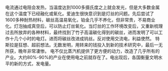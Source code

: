 电流通过电阻会发热，当温度达到1000多摄氏度之上就会发光，但是大多数金属在这个温度下已经融化或氧化。爱迪生很快意识到是灯丝的问题。先后尝试了1600多种耐热材料，碳丝高温易氧化，铂金几乎不养化，但非常贵，不易商业化。灯泡抽成真空后，可以防止灯丝氧化。当灯丝的工作环境改变后，又重新梳理过去所放弃的各种材料，最终找到了竹子高温碳化得到的碳丝，进而发明了可以工作十几个小时的电灯。进而将碳丝改进成钨丝。反对使用交流电，利益使然。
特斯拉是狂想、超前想法。无数发明，用转来的钱投入到新的技术研究中，最后一无所获，晚年非常凄惨。
电不仅比蒸汽机提供了更方便的动力，改造了几乎所有的产业。大约80%-90%的产业在使用电之前就存在了。电出现后，各国衡量文明水平的新的方式，发电量。
